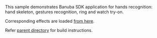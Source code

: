 This sample demonstrates Banuba SDK application for hands recognition:
hand skeleton, gestures recognition, ring and watch try-on.

Corresponding effects are loaded [from here](hands/effects).

Refer [parent directory](../) for build instructions.  